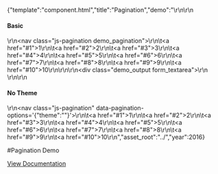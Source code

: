 {"template":"component.html","title":"Pagination","demo":"<script>\r\n\tvar $demoOutput;\r\n\r\n\t$(function() {\r\n\t\t$demoOutput = $(\".demo_output\");\r\n\r\n\t\t$(\".demo_pagination\").on(\"update.pagination\", function(e, page) {\r\n\t\t\t$demoOutput.prepend('<strong>Index: </strong>' + page + '</span><br>');\r\n\t\t});\r\n\t});\r\n</script>\r\n\r\n<h4>Basic</h4>\r\n<nav class=\"js-pagination demo_pagination\">\r\n\t<a href=\"#1\">1</a>\r\n\t<a href=\"#2\">2</a>\r\n\t<a href=\"#3\">3</a>\r\n\t<a href=\"#4\">4</a>\r\n\t<a href=\"#5\">5</a>\r\n\t<a href=\"#6\">6</a>\r\n\t<a href=\"#7\">7</a>\r\n\t<a href=\"#8\">8</a>\r\n\t<a href=\"#9\">9</a>\r\n\t<a href=\"#10\">10</a>\r\n</nav>\r\n\r\n<div class=\"demo_output form_textarea\"></div>\r\n<br>\r\n\r\n<h4>No Theme</h4>\r\n<nav class=\"js-pagination\" data-pagination-options='{\"theme\":\"\"}'>\r\n\t<a href=\"#1\">1</a>\r\n\t<a href=\"#2\">2</a>\r\n\t<a href=\"#3\">3</a>\r\n\t<a href=\"#4\">4</a>\r\n\t<a href=\"#5\">5</a>\r\n\t<a href=\"#6\">6</a>\r\n\t<a href=\"#7\">7</a>\r\n\t<a href=\"#8\">8</a>\r\n\t<a href=\"#9\">9</a>\r\n\t<a href=\"#10\">10</a>\r\n</nav>","asset_root":"../","year":2016}

 #Pagination Demo
<p class="back_link"><a href="https://formstone.it/components/pagination">View Documentation</a></p>